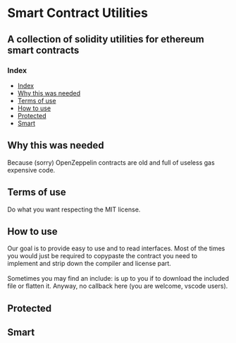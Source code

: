 # Smart Contract Utilities
## A collection of solidity utilities for ethereum smart contracts

### Index
  - [Index](#index)
  - [Why this was needed](#why-this-was-needed)
  - [Terms of use](#terms-of-use)
  - [How to use](#how-to-use)
  - [Protected](#protected)
  - [Smart](#smart)

##  Why this was needed

Because (sorry) OpenZeppelin contracts are old and full of useless gas expensive code.

## Terms of use

Do what you want respecting the MIT license.

## How to use

Our goal is to provide easy to use and to read interfaces. 
Most of the times you would just be required to copypaste the contract you need to implement and strip down the compiler and license part.
<br></br>
Sometimes you may find an include: is up to you if to download the included file or flatten it. Anyway, no callback here (you are welcome, vscode users).

## Protected


## Smart